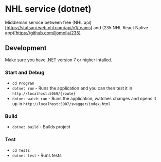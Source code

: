 # NHL service (dotnet)

Middleman service between free (NHL api)[https://statsapi.web.nhl.com/api/v1/teams] and (235 NHL React Native app)[https://github.com/ljomoila/235]

## Development

Make sure you have .NET version 7 or higher intalled.

### Start and Debug

-   `cd Program`
-   `dotnet run` - Runs the application and you can then test it in `http://localhost:5069/{route}`
-   `dotnet watch run` - Runs the application, watches changes and opens it up in `http://localhost:5087/swagger/index.html`

### Build

-   `dotnet build` - Builds project

### Test

-   `cd Tests`
-   `dotnet test` - Runs tests
